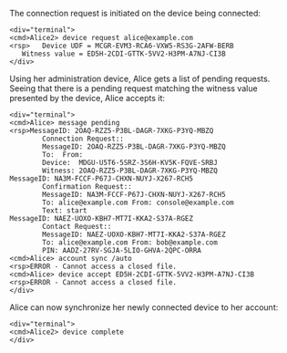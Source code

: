 The connection request is initiated on the device being connected:


~~~~
<div="terminal">
<cmd>Alice2> device request alice@example.com
<rsp>   Device UDF = MCGR-EVM3-RCA6-VXW5-RS3G-2AFW-BERB
   Witness value = ED5H-2CDI-GTTK-5VV2-H3PM-A7NJ-CI3B
</div>
~~~~

Using her administration device, Alice gets a list of pending requests. Seeing that
there is a pending request matching the witness value presented by the device, Alice
accepts it:


~~~~
<div="terminal">
<cmd>Alice> message pending
<rsp>MessageID: 2OAQ-RZZ5-P3BL-DAGR-7XKG-P3YQ-MBZQ
        Connection Request::
        MessageID: 2OAQ-RZZ5-P3BL-DAGR-7XKG-P3YQ-MBZQ
        To:  From: 
        Device:  MDGU-U5T6-5SRZ-3S6H-KV5K-FQVE-SRBJ
        Witness: 2OAQ-RZZ5-P3BL-DAGR-7XKG-P3YQ-MBZQ
MessageID: NA3M-FCCF-P67J-CHXN-NUYJ-X267-RCH5
        Confirmation Request::
        MessageID: NA3M-FCCF-P67J-CHXN-NUYJ-X267-RCH5
        To: alice@example.com From: console@example.com
        Text: start
MessageID: NAEZ-UOXO-KBH7-MT7I-KKA2-S37A-RGEZ
        Contact Request::
        MessageID: NAEZ-UOXO-KBH7-MT7I-KKA2-S37A-RGEZ
        To: alice@example.com From: bob@example.com
        PIN: AADZ-27RV-SGJA-5LIO-GHVA-2QPC-ORRA
<cmd>Alice> account sync /auto
<rsp>ERROR - Cannot access a closed file.
<cmd>Alice> device accept ED5H-2CDI-GTTK-5VV2-H3PM-A7NJ-CI3B
<rsp>ERROR - Cannot access a closed file.
</div>
~~~~

Alice can now synchronize her newly connected device to her account:


~~~~
<div="terminal">
<cmd>Alice2> device complete
</div>
~~~~



